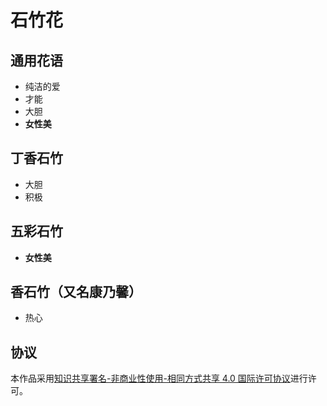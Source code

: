 # 石竹花

## 通用花语

- 纯洁的爱
- 才能
- 大胆
- **女性美**

## 丁香石竹

- 大胆
- 积极

## 五彩石竹

- **女性美**

## 香石竹（又名康乃馨）

- 热心

## 协议

本作品采用[知识共享署名-非商业性使用-相同方式共享 4.0 国际许可协议](https://creativecommons.org/licenses/by-nc-sa/4.0/deed.zh)进行许可。

